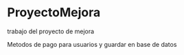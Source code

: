 # ProyectoMejora
trabajo del proyecto de mejora

Metodos de pago para usuarios y guardar en base de datos